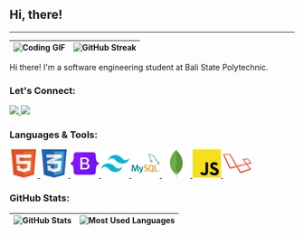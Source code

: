 ## Hi, there!

---

| ![Coding GIF](https://media.giphy.com/media/13rQ7rrTrvZXlm/giphy.gif?cid=82a1493bsq9d4n5dk2fe4633m3ufjwkmvywwiqvsqwrj3drr&ep=v1_gifs_trending&rid=giphy.gif&ct=g) | ![GitHub Streak](https://streak-stats.demolab.com?user=ngkwisnu&theme=dark) |
| ----------------------------------------------------------------------------------------------------------------------------------------------------------------- | --------------------------------------------------------------------------- |

Hi there! I'm a software engineering student at Bali State Polytechnic.

### Let's Connect:

<a href="https://instagram.com/ngkwisnu">
  <img src="https://upload.wikimedia.org/wikipedia/commons/thumb/a/a5/Instagram_icon.png/2048px-Instagram_icon.png" width="40" />
</a>
<a href="https://linkedin.com/in/wisnumahesa">
  <img src="https://cdn-icons-png.flaticon.com/512/174/174857.png" width="40" />
</a>

### Languages & Tools:

<a href="https://instagram.com/ngkwisnu">
  <img src="./img/html-icon.png" width="50" /> 
</a>
<a href="https://linkedin.com/in/wisnumahesa">
  <img src="./img/css-icon.png" width="50" />
</a>
<a href="https://instagram.com/ngkwisnu">
  <img src="./img/bootstrap-5-logo-icon.png" width="50" />
</a>
<a href="https://linkedin.com/in/wisnumahesa">
  <img src="./img/tailwind-css-icon.png" width="50" />
</a>
<a href="https://instagram.com/ngkwisnu">
  <img src="./img/mysql-icon.png" width="50" />
</a>
<a href="https://linkedin.com/in/wisnumahesa">
  <img src="./img/mongodb-icon.png" width="50" />
</a>
<a href="https://instagram.com/ngkwisnu">
  <img src="./img/javascript-programming-language-icon.png" width="50" />
</a>
<a href="https://linkedin.com/in/wisnumahesa">
  <img src="./img/laravel-icon.png" width="50" />
</a>

### GitHub Stats:

| ![GitHub Stats](https://github-readme-stats.vercel.app/api?username=ngkwisnu&show_icons=true&theme=dark) | ![Most Used Languages](https://github-readme-stats.vercel.app/api/top-langs/?username=ngkwisnu&layout=compact&theme=dark) |
| -------------------------------------------------------------------------------------------------------- | ------------------------------------------------------------------------------------------------------------------------- |
